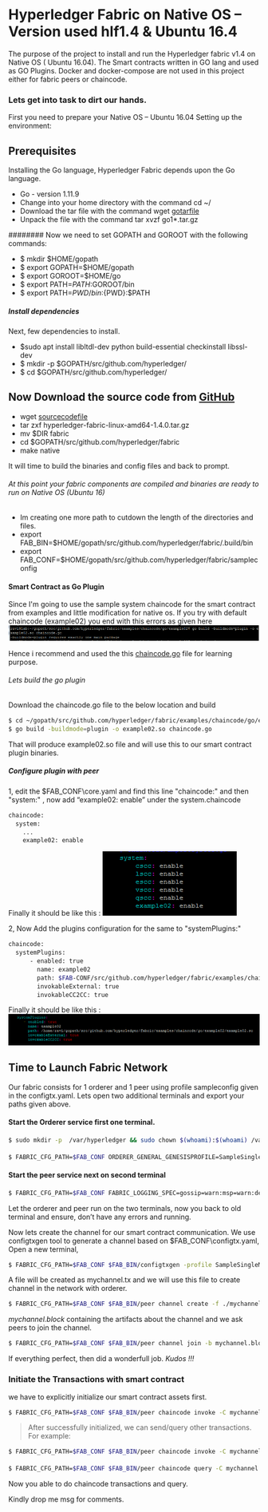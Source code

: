 # Hyperledger Fabric on Native OS – Version used hlf1.4 & Ubuntu 16.4
The purpose of the project to install  and run the Hyperledger fabric v1.4 on  Native  OS ( Ubuntu 16.04).   The Smart contracts written in GO lang and  used as GO Plugins. 
Docker and docker-compose are not used in this project either for fabric peers or chaincode.

### Lets get into task to dirt our hands. 
First you need to prepare your Native OS – Ubuntu 16.04 
Setting up the environment: 
## Prerequisites
Installing the Go language, Hyperledger Fabric depends upon the Go language.
* Go - version 1.11.9 
* Change into your home directory with the command cd ~/  
*	Download the tar file with the command wget [gotarfile](https://storage.googleapis.com/golang/)
*	Unpack the file with the command tar xvzf go1*.tar.gz 

######## Now we need to set GOPATH and GOROOT with the following commands: 
*	$ mkdir $HOME/gopath
*	$ export GOPATH=$HOME/gopath
*	$ export GOROOT=$HOME/go
*	$ export PATH=$PATH:$GOROOT/bin
*	$ export PATH=${PWD}/bin:${PWD}:$PATH
##### Install dependencies
Next, few dependencies to install. 
- $sudo apt install libltdl-dev python build-essential checkinstall libssl-dev
- $ mkdir -p $GOPATH/src/github.com/hyperledger/
- $ cd $GOPATH/src/github.com/hyperledger/

## Now Download the source code from [GitHub](https://github.com/hyperledger/fabric)
*	wget [sourcecodefile](https://github.com/hyperledger/fabric/archive/release-1.4.zip)
*	tar zxf hyperledger-fabric-linux-amd64-1.4.0.tar.gz
*	mv $DIR fabric
*	cd $GOPATH/src/github.com/hyperledger/fabric
*	make native

It will time to build the binaries and config files and back to prompt.

###### At this point your fabric  components are compiled and binaries are ready to run on Native OS (Ubuntu 16)

-	Im creating one more path to cutdown the length of the directories and files.
-	export FAB_BIN=$HOME/gopath/src/github.com/hyperledger/fabric/.build/bin
-	export FAB_CONF=$HOME/gopath/src/github.com/hyperledger/fabric/sampleconfig

#### Smart Contract as Go Plugin
Since I'm going to use the sample system chaincode for the smart contract from examples and little modification for native os. 
If you try with default chaincode (example02) you end with this errors as given here ![chaincode build error](https://github.com/ravinayag/Fabric-Native-OS-v1.4/blob/master/chaincode_error.png)

Hence i  recommend and used the this [chaincode.go](https://github.com/ravinayag/Fabric-Native-OS-v1.4/blob/master/chaincode.go) file for learning purpose.
###### Lets build the go plugin 

Download the chaincode.go file to the below location and build
```bash
$ cd ~/gopath/src/github.com/hyperledger/fabric/examples/chaincode/go/example02
$ go build -buildmode=plugin -o example02.so chaincode.go
```
That will produce example02.so file and will use this to our smart contract plugin binaries.

##### Configure plugin with peer
1,  edit the $FAB_CONF\core.yaml  and find this line "chaincode:" and then "system:" , now add “example02: enable” under the system.chaincode
```bash
chaincode:
  system:
    ...
    example02: enable
```
Finally it should be like this : ![1core.yaml file ](https://github.com/ravinayag/Fabric-Native-OS-v1.4/blob/master/1core.yaml.png)

2,  Now Add the plugins configuration for the same to "systemPlugins:" 
```bash
chaincode:
  systemPlugins:
      - enabled: true
        name: example02
        path: $FAB-CONF/src/github.com/hyperledger/fabric/examples/chaincode/go/example02/example02.so
        invokableExternal: true
        invokableCC2CC: true
```
Finally it should be like this : ![2core.yaml file ](https://github.com/ravinayag/Fabric-Native-OS-v1.4/blob/master/2core.yaml.png)

## Time to Launch Fabric Network 
 Our fabric consists for 1 orderer and 1 peer using profile sampleconfig given in the configtx.yaml.
 Lets open two additional terminals and export your paths given above.
 
 
 #### Start the Orderer service first one terminal.
 ```bash
 $ sudo mkdir -p  /var/hyperledger && sudo chown $(whoami):$(whoami) /var/hyperledger
 
 $ FABRIC_CFG_PATH=$FAB_CONF ORDERER_GENERAL_GENESISPROFILE=SampleSingleMSPSolo $FAB_BIN/orderer
 ```
 #### Start the peer service next  on second terminal
 ```bash
 $ FABRIC_CFG_PATH=$FAB_CONF FABRIC_LOGGING_SPEC=gossip=warn:msp=warn:debug $FAB_BIN/peer node start
 ```
Let the orderer and peer run on the two terminals, now you back to old terminal and ensure, don’t have any errors and running.
 
Now lets create the channel for our smart contract communication.  We use configtxgen tool to generate a  channel based on $FAB_CONF\configtx.yaml, Open a new terminal, 
```bash
$ FABRIC_CFG_PATH=$FAB_CONF $FAB_BIN/configtxgen -profile SampleSingleMSPChannel -outputCreateChannelTx mychannel.tx -channelID mychannel
```

A file will be created as mychannel.tx and we will use this file to create channel in the network with orderer.
```bash 
$ FABRIC_CFG_PATH=$FAB_CONF $FAB_BIN/peer channel create -f ./mychannel.tx -c mychannel -o 127.0.0.1:7050
```
_mychannel.block_  containing the artifacts about the channel and we ask peers to join the channel. 
```bash
$ FABRIC_CFG_PATH=$FAB_CONF $FAB_BIN/peer channel join -b mychannel.block
```
If everything perfect, then did a wonderfull job. _Kudos !!!_

### Initiate the Transactions with smart contract

we have to explicitly initialize our smart contract assets first.
```bash
$ FABRIC_CFG_PATH=$FAB_CONF $FAB_BIN/peer chaincode invoke -C mychannel -n example02 -c '{"Args":["invoke", "a", "500", "b","200"]}'
```
> After successfully initialized, we can send/query  other transactions. For example:
```bash
$ FABRIC_CFG_PATH=$FAB_CONF $FAB_BIN/peer chaincode invoke -C mychannel -n example02 -c '{"Args":["transfer","a","b","100"]}'

$ FABRIC_CFG_PATH=$FAB_CONF $FAB_BIN/peer chaincode query -C mychannel -n example02 -c '{"Args":["query","a"]}'
```

Now you able to do chaincode transactions and query.

Kindly drop me msg for comments. 

